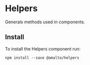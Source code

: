 # Helpers

Generals methods used in components.

## Install
To install the Helpers component run:
```terminal
npm install --save @amalto/helpers
```